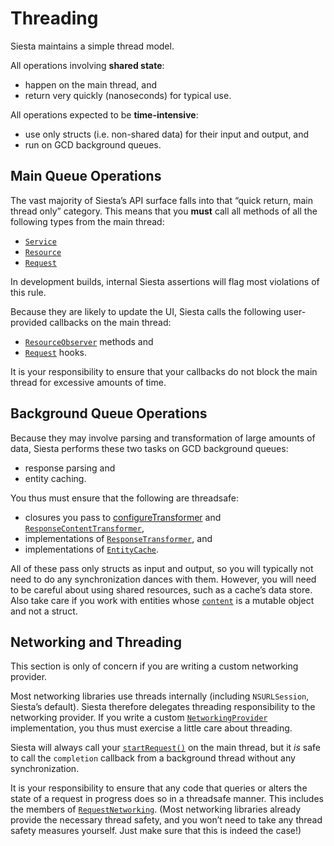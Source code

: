 # Threading

Siesta maintains a simple thread model.

All operations involving **shared state**:

  - happen on the main thread, and
  - return very quickly (nanoseconds) for typical use.

All operations expected to be **time-intensive**:

  - use only structs (i.e. non-shared data) for their input and output, and
  - run on GCD background queues.

## Main Queue Operations

The vast majority of Siesta’s API surface falls into that “quick return, main thread only” category. This means that you **must** call all methods of all the following types from the main thread:

  - [`Service`](https://bustoutsolutions.github.io/siesta/api/Classes/Service.html)
  - [`Resource`](https://bustoutsolutions.github.io/siesta/api/Classes/Resource.html)
  - [`Request`](https://bustoutsolutions.github.io/siesta/api/Protocols/Request.html)

In development builds, internal Siesta assertions will flag most violations of this rule.

Because they are likely to update the UI, Siesta calls the following user-provided callbacks on the main thread:

  - [`ResourceObserver`](https://bustoutsolutions.github.io/siesta/api/Protocols/ResourceObserver.html) methods and
  - [`Request`](https://bustoutsolutions.github.io/siesta/api/Protocols/Request.html) hooks.

It is your responsibility to ensure that your callbacks do not block the main thread for excessive amounts of time.

## Background Queue Operations

Because they may involve parsing and transformation of large amounts of data, Siesta performs these two tasks on GCD background queues:

  - response parsing and
  - entity caching.

You thus must ensure that the following are threadsafe:

  - closures you pass to [configureTransformer](https://bustoutsolutions.github.io/siesta/api/Classes/Service.html#//apple_ref/swift/Method/configureTransformer(_:requestMethods:atStage:action:onInputTypeMismatch:transformErrors:description:contentTransform:)) and [`ResponseContentTransformer`](https://bustoutsolutions.github.io/siesta/api/Structs/ResponseContentTransformer.html),
  - implementations of [`ResponseTransformer`](https://bustoutsolutions.github.io/siesta/api/Protocols/ResponseTransformer.html), and
  - implementations of [`EntityCache`](https://bustoutsolutions.github.io/siesta/api/Protocols/EntityCache.html).

All of these pass only structs as input and output, so you will typically not need to do any synchronization dances with them. However, you will need to be careful about using shared resources, such as a cache’s data store. Also take care if you work with entities whose [`content`](https://bustoutsolutions.github.io/siesta/api/Structs/Entity.html#//apple_ref/swift/Property/content) is a mutable object and not a struct.

## Networking and Threading

This section is only of concern if you are writing a custom networking provider.

Most networking libraries use threads internally (including `NSURLSession`, Siesta’s default). Siesta therefore delegates threading responsibility to the networking provider. If you write a custom [`NetworkingProvider`](https://bustoutsolutions.github.io/siesta/api/Protocols/NetworkingProvider.html) implementation, you thus must exercise a little care about threading.

Siesta will always call your [`startRequest()`](https://bustoutsolutions.github.io/siesta/api/Protocols/NetworkingProvider.html#//apple_ref/swift/Method/startRequest(_:completion:)) on the main thread, but it _is_ safe to call the `completion` callback from a background thread without any synchronization.

It is your responsibility to ensure that any code that queries or alters the state of a request in progress does so in a threadsafe manner. This includes the members of [`RequestNetworking`](https://bustoutsolutions.github.io/siesta/api/Protocols/RequestNetworking.html). (Most networking libraries already provide the necessary thread safety, and you won’t need to take any thread safety measures yourself. Just make sure that this is indeed the case!)
